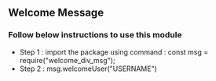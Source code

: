 ## Welcome Message

### Follow below instructions to use this module

- Step 1 : import the package using command : const msg = require("welcome_div_msg");
- Step 2 : msg.welcomeUser("USERNAME")